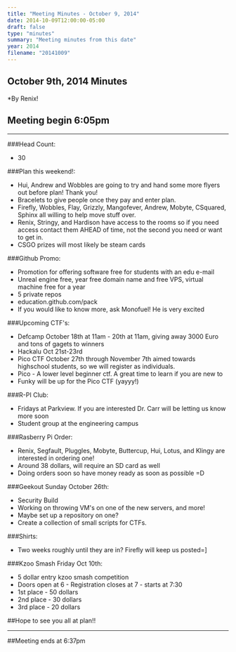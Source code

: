 ```yaml
---
title: "Meeting Minutes - October 9, 2014"
date: 2014-10-09T12:00:00-05:00
draft: false
type: "minutes"
summary: "Meeting minutes from this date"
year: 2014
filename: "20141009"
---
```


## October 9th, 2014 Minutes
*By Renix!

## Meeting begin 6:05pm

 - - -

###Head Count:
* 30

###Plan this weekend!:
* Hui, Andrew and  Wobbles are going to try and hand some more flyers out before plan! Thank you!
* Bracelets to give people once they pay and enter plan.
* Firefly, Wobbles, Flay, Grizzly, Mangofever, Andrew, Mobyte, CSquared, Sphinx all willing to help move stuff over.
* Renix, Stringy, and Hardison have access to the rooms so if you need access contact them AHEAD of time, not the second you need or want to get in.
* CSGO prizes will most likely be steam cards

###Github Promo:
* Promotion for offering software free for students with an edu e-mail
* Unreal engine free, year free domain name and free VPS, virtual machine free for a year
* 5 private repos
* education.github.com/pack
* If you would like to know more, ask Monofuel! He is very excited

###Upcoming CTF's:
* Defcamp October 18th at 11am - 20th at 11am, giving away 3000 Euro and tons of gagets to winners
* Hackalu Oct 21st-23rd 
* Pico CTF October 27th through November 7th aimed towards highschool students, so we will register as individuals. 
* Pico - A lower level beginner ctf. A great time to learn if you are new to 
* Funky will be up for the Pico CTF (yayyy!)

###R-PI Club:
* Fridays at Parkview. If you are interested Dr. Carr will be letting us know more soon
* Student group at the engineering campus

###Rasberry Pi Order:
* Renix, Segfault, Pluggles, Mobyte, Buttercup, Hui, Lotus, and Klingy are interested in ordering one!
* Around 38 dollars, will require an SD card as well
* Doing orders soon so have money ready as soon as possible =D

###Geekout Sunday October 26th:
* Security Build
* Working on throwing VM's on one of the new servers, and more!
* Maybe set up a repository on one?
* Create a collection of small scripts for CTFs.

###Shirts:
* Two weeks roughly until they are in? Firefly will keep us posted=]

###Kzoo Smash Friday Oct 10th:
* 5 dollar entry kzoo smash competition
* Doors open at 6  - Registration closes at 7 - starts at 7:30
* 1st place - 50 dollars
* 2nd place - 30 dollars
* 3rd place - 20 dollars

##Hope to see you all at plan!!

- - - 

##Meeting ends at 6:37pm
